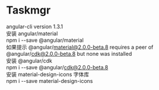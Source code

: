 # Taskmgr

angular-cli version 1.3.1  
安装 angular/material  
npm i --save @angular/material  
如果提示 @angular/material@2.0.0-beta.8 requires a peer of @angular/cdk@2.0.0-beta.8 but none was installed  
安装 @angular/cdk  
npm i --save @angular/cdk@2.0.0-beta.8  
安装 material-design-icons 字体库  
npm i --save material-design-icons  
